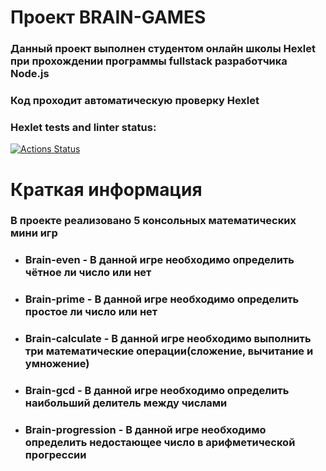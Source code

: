 # Проект BRAIN-GAMES 
### Данный проект выполнен студентом онлайн школы Hexlet при прохождении программы fullstack разработчика Node.js
### Код проходит автоматическую проверку Hexlet
### Hexlet tests and linter status:
[![Actions Status](https://github.com/Gr1Dan/fullstack-javascript-project-44/actions/workflows/hexlet-check.yml/badge.svg)](https://github.com/Gr1Dan/fullstack-javascript-project-44/actions)
# Краткая информация
### В проекте реализовано 5 консольных математических мини игр
+ ### Brain-even - В данной игре необходимо определить чётное ли число или нет
+ ### Brain-prime - В данной игре необходимо определить простое ли число или нет
+ ### Brain-calculate - В данной игре необходимо выполнить три математические операции(сложение, вычитание и умножение)
+ ### Brain-gcd - В данной игре необходимо определить наибольший делитель между числами
+ ### Brain-progression - В данной игре необходимо определить недостающее число в арифметической прогрессии